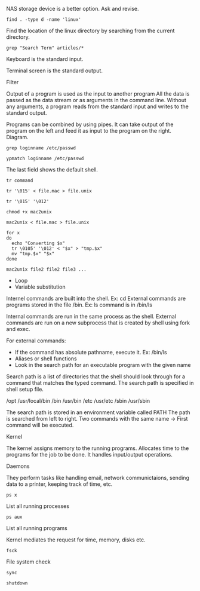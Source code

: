
NAS storage device is a better option. Ask and revise.

```
find . -type d -name 'linux'
```

Find the location of the linux directory by searching from the current directory.

```
grep "Search Term" articles/*
```

Keyboard is the standard input.

Terminal screen is the standard output.

Filter

Output of a program is used as the input to another program
All the data is passed as the data stream or as arguments in the command line.
Without any arguments, a program reads from the standard input and writes to the standard output.

Programs can be combined by using pipes. It can take output of the program on the left and feed it as input to the program on the right. Diagram.

```
grep loginname /etc/passwd
```

```
ypmatch loginname /etc/passwd
```

The last field shows the default shell.

```
tr command
```

```
tr '\015' < file.mac > file.unix
```

```
tr '\015' '\012'
```

```
chmod +x mac2unix
```

```
mac2unix < file.mac > file.unix
```

```
for x
do
  echo "Converting $x"
  tr \0105' '\012' < "$x" > "tmp.$x"
  mv "tmp.$x" "$x"
done
```

```
mac2unix file2 file2 file3 ...
```

- Loop
- Variable substitution

Internel commands are built into the shell. Ex: cd
External commands are programs stored in the file /bin. Ex: ls command is in /bin/ls

Internal commands are run in the same process as the shell.
External commands are run on a new subprocess that is created by shell using fork and exec.

For external commands:

- If the command has absolute pathname, execute it. Ex: /bin/ls
- Aliases or shell functions
- Look in the search path for an executable program with the given name

Search path is a list of directories that the shell should look through for a command that matches the typed command.
The search path is specified in shell setup file.

/opt
/usr/local/bin
/bin
/usr/bin
/etc
/usr/etc
/sbin
/usr/sbin

The search path is stored in an environment variable called PATH
The path is searched from left to right. Two commands with the same name -> First command will be executed.

Kernel

The kernel assigns memory to the running programs. Allocates time to the programs for the job to be done. It handles input/output operations.

Daemons

They perform tasks like handling email, network communictaions, sending data to a printer, keeping track of time, etc.

```
ps x
```

List all running processes

```
ps aux
```

List all running programs

Kernel mediates the request for time, memory, disks etc.

```
fsck
```

File system check

```
sync
```

```
shutdown
```
